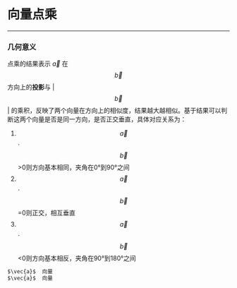 # 向量点乘

---

### 几何意义

点乘的结果表示 $\vec {a}$ 在$$\vec{b}$$ 方向上的**投影**与 |$$\vec{b}$$| 的乘积，反映了两个向量在方向上的相似度，结果越大越相似。基于结果可以判断这两个向量是否是同一方向，是否正交垂直，具体对应关系为：

1. $$\vec{a}$$⋅$$\vec{b}$$>0则方向基本相同，夹角在0°到90°之间
2. $$\vec{a}$$⋅$$\vec{b}$$=0则正交，相互垂直
3. $$\vec{a}$$⋅$$\vec{b}$$<0则方向基本相反，夹角在90°到180°之间

```markdown
$\vec{a}$  向量
$\vec{a}$  向量
```

